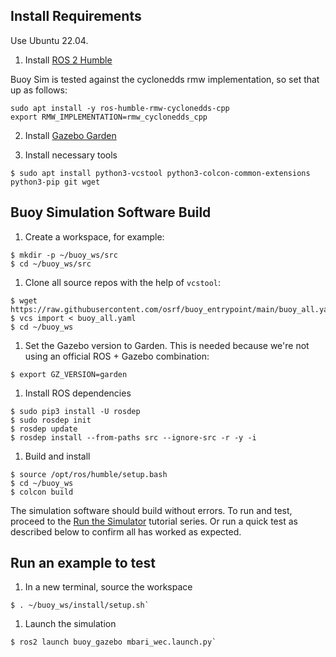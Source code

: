 ## Install Requirements
Use Ubuntu 22.04.

1. Install [ROS 2 Humble](https://docs.ros.org/en/humble/index.html)

Buoy Sim is tested against the cyclonedds rmw implementation, so set that up as follows:
```
sudo apt install -y ros-humble-rmw-cyclonedds-cpp
export RMW_IMPLEMENTATION=rmw_cyclonedds_cpp
```

2. Install [Gazebo Garden](https://gazebosim.org/docs/garden)


3. Install necessary tools

```
$ sudo apt install python3-vcstool python3-colcon-common-extensions python3-pip git wget
```

## Buoy Simulation Software Build

1. Create a workspace, for example:

```
$ mkdir -p ~/buoy_ws/src
$ cd ~/buoy_ws/src
```

1. Clone all source repos with the help of `vcstool`:

```
$ wget https://raw.githubusercontent.com/osrf/buoy_entrypoint/main/buoy_all.yaml
$ vcs import < buoy_all.yaml
$ cd ~/buoy_ws
```

1. Set the Gazebo version to Garden. This is needed because we're not using an
   official ROS + Gazebo combination:

```
$ export GZ_VERSION=garden
```

1. Install ROS dependencies

```
$ sudo pip3 install -U rosdep
$ sudo rosdep init
$ rosdep update
$ rosdep install --from-paths src --ignore-src -r -y -i
```

1. Build and install

```
$ source /opt/ros/humble/setup.bash
$ cd ~/buoy_ws
$ colcon build
```

The simulation software should build without errors.  To run and test, proceed to the [Run the Simulator](../../../tutorials/#running-the-simulator) tutorial series.  Or run a quick test as described below to confirm all has worked as expected.

## Run an example to test

1. In a new terminal, source the workspace

```
$ . ~/buoy_ws/install/setup.sh`
```

1. Launch the simulation

```
$ ros2 launch buoy_gazebo mbari_wec.launch.py`
```

